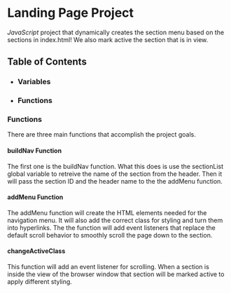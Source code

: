 # Landing Page Project
_JavaScript_ project that dynamically creates the section menu based on the sections in index.html!  We also mark active the section that is in view.

## Table of Contents
- ### Variables
- ### Functions


### Functions
There are three main functions that accomplish the project goals.

#### buildNav Function
The first one is the buildNav function.  What this does is use the sectionList global variable to retreive the name of the section from the header.  Then it will pass the section ID and the header name to the the addMenu function.


#### addMenu Function

The addMenu function will create the HTML elements needed for the navigation menu.  It will also add the correct class for styling and turn them into hyperlinks.  The the function will add event listeners that replace the default scroll behavior to smoothly scroll the page down to the section.


#### changeActiveClass

This function will add an event listener for scrolling.  When a section is inside the view of the browser window that section will be marked active to apply different styling.